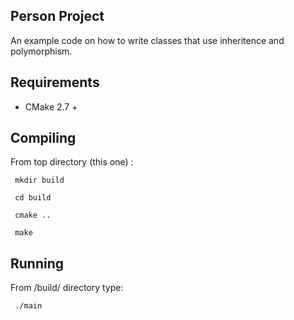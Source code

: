 ## Person Project
An example code on how to write classes that use inheritence and
polymorphism.

## Requirements
- CMake 2.7 +

## Compiling
From top directory (this one) :
	
<code> mkdir build </code>

<code> cd build </code>

<code> cmake .. </code>

<code> make </code>

## Running 
From /build/ directory type:

<code> ./main </code>